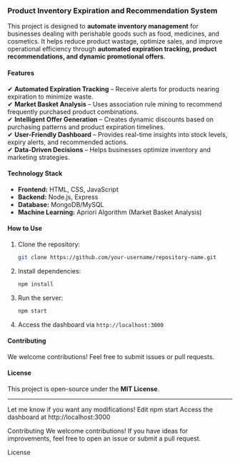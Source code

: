 ### **Product Inventory Expiration and Recommendation System**  

This project is designed to **automate inventory management** for businesses dealing with perishable goods such as food, medicines, and cosmetics. It helps reduce product wastage, optimize sales, and improve operational efficiency through **automated expiration tracking, product recommendations, and dynamic promotional offers**.  

#### **Features**  
✔ **Automated Expiration Tracking** – Receive alerts for products nearing expiration to minimize waste.  
✔ **Market Basket Analysis** – Uses association rule mining to recommend frequently purchased product combinations.  
✔ **Intelligent Offer Generation** – Creates dynamic discounts based on purchasing patterns and product expiration timelines.  
✔ **User-Friendly Dashboard** – Provides real-time insights into stock levels, expiry alerts, and recommended actions.  
✔ **Data-Driven Decisions** – Helps businesses optimize inventory and marketing strategies.  

#### **Technology Stack**  
- **Frontend:** HTML, CSS, JavaScript  
- **Backend:** Node.js, Express  
- **Database:** MongoDB/MySQL  
- **Machine Learning:** Apriori Algorithm (Market Basket Analysis)  

#### **How to Use**  
1. Clone the repository:  
   ```bash
   git clone https://github.com/your-username/repository-name.git
   ```  
2. Install dependencies:  
   ```bash
   npm install
   ```  
3. Run the server:  
   ```bash
   npm start
   ```  
4. Access the dashboard via `http://localhost:3000`  

#### **Contributing**  
We welcome contributions! Feel free to submit issues or pull requests.  

#### **License**  
This project is open-source under the **MIT License**.  

---

Let me know if you want any modifications!
Edit
npm start
Access the dashboard at http://localhost:3000

Contributing
We welcome contributions! If you have ideas for improvements, feel free to open an issue or submit a pull request.

License
